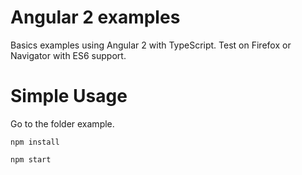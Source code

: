 Angular 2 examples
===================
Basics examples using Angular 2 with TypeScript. Test on Firefox or Navigator with ES6 support.


Simple Usage
===================

Go to the folder example.

```
npm install
```

```
npm start
```





